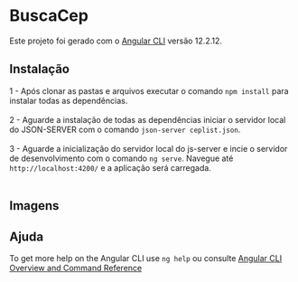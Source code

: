 # BuscaCep

Este projeto foi gerado com o [Angular CLI](https://github.com/angular/angular-cli) versão 12.2.12.

## Instalação

1 - Após clonar as pastas e arquivos executar o comando `npm install` para instalar todas as dependências.<br/>
<br/>
2 - Aguarde a instalação de todas as dependências iniciar o servidor local do JSON-SERVER com o comando `json-server ceplist.json`.<br/>
<br/>
3 - Aguarde a inicialização do servidor local do js-server e incie o servidor de desenvolvimento com o comando `ng serve`. Navegue até `http://localhost:4200/` e a aplicação será carregada.<br/>
<br/>

## Imagens


## Ajuda

To get more help on the Angular CLI use `ng help` ou consulte [Angular CLI Overview and Command Reference](https://angular.io/cli)
